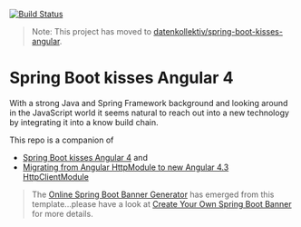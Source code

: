 [![Build Status](https://travis-ci.org/fwaibel/spring-boot-kisses-angular.svg?branch=master)](https://travis-ci.org/fwaibel/spring-boot-kisses-angular)

> Note: This project has moved to [datenkollektiv/spring-boot-kisses-angular](https://github.com/datenkollektiv/spring-boot-kisses-angular).

# Spring Boot kisses Angular 4

With a strong Java and Spring Framework background and looking around in the JavaScript world it seems natural to reach out into a new technology by integrating it into a know build chain.

This repo is a companion of
* [Spring Boot kisses Angular 4](https://devops.datenkollektiv.de/spring-boot-kisses-angular-4.html) and
* [Migrating from Angular HttpModule to new Angular 4.3 HttpClientModule](https://devops.datenkollektiv.de/migrating-from-angular-httpmodule-to-new-angular-43-httpclientmodule.html)

> The [Online Spring Boot Banner Generator](https://devops.datenkollektiv.de/banner.txt/index.html) has emerged from this template...please have a look at [Create Your Own Spring Boot Banner](https://devops.datenkollektiv.de/create-your-own-spring-boot-banner.html) for more details.
